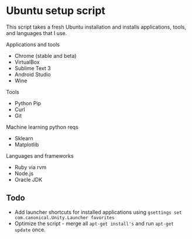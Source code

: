Ubuntu setup script
=============
This script takes a fresh Ubuntu installation and installs applications, tools, and languages that I use.

Applications and tools
* Chrome (stable and beta)
* VirtualBox
* Sublime Text 3
* Android Studio
* Wine

Tools
* Python Pip
* Curl
* Git

Machine learning python reqs
* Sklearn
* Matplotlib


Languages and frameworks
* Ruby via rvm
* Node.js
* Oracle JDK

## Todo
* Add launcher shortcuts for installed applications using ```gsettings set com.canonical.Unity.Launcher favorites```
* Optimize the script - merge all ```apt-get install's``` and run ```apt-get update``` once.
